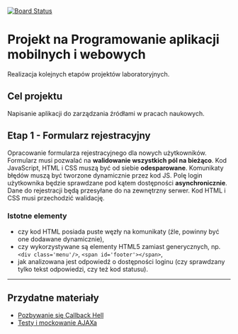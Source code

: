 [![Board Status](https://dev.azure.com/01133318/58577f27-c36e-47d0-9166-d776046c9d72/b8c46cd8-ad29-4083-8158-d84b59d074b3/_apis/work/boardbadge/1c7d0226-0595-4aa6-b9e1-2e99eadfd43d)](https://dev.azure.com/01133318/58577f27-c36e-47d0-9166-d776046c9d72/_boards/board/t/b8c46cd8-ad29-4083-8158-d84b59d074b3/Microsoft.RequirementCategory)
# Projekt na Programowanie aplikacji mobilnych i webowych

Realizacja kolejnych etapów projektów laboratoryjnych.

## Cel projektu

Napisanie aplikacji do zarządzania źródłami w pracach naukowych.

## Etap 1 - Formularz rejestracyjny

Opracowanie formularza rejestracyjnego dla nowych użytkowników. Formularz musi pozwalać na **walidowanie wszystkich pól na bieżąco**. Kod JavaScript, HTML i CSS muszą być od siebie **odesparowane**. Komunikaty błędów muszą być tworzone dynamicznie przez kod JS. Polę login użytkownika będzie sprawdzane pod kątem dostępności **asynchronicznie**. Dane do rejestracji będą przesyłane do na zewnętrzny serwer. Kod HTML i CSS musi przechodzić walidację.

### Istotne elementy

* czy kod HTML posiada puste węzły na komunikaty (źle, powinny być one dodawane dynamicznie),
* czy wykorzystywane są elementy HTML5 zamiast generycznych, np. `<div class='menu'/>`, `<span id='footer'></span>`,
* jak analizowana jest odpowiedź o dostępności loginu (czy sprawdzany tylko tekst odpowiedzi, czy też kod statusu).

----------------------

## Przydatne materiały
* [Pozbywanie się Callback Hell](https://www.nafrontendzie.pl/jak-pozbyc-sie-callback-hell)
* [Testy i mockowanie AJAXa](https://www.nafrontendzie.pl/jquery-deffered-oraz-promise-pigulce)
